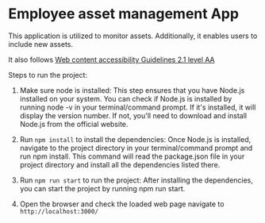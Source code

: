 # Employee asset management App

This application is utilized to monitor assets. Additionally, it enables users to include new assets.

It also follows [Web content accessibility Guidelines 2.1 level AA](https://www.w3.org/TR/WCAG21/)

Steps to run the project:

1. Make sure node is installed: This step ensures that you have Node.js installed on your system. You can check if Node.js is installed by running node -v in your terminal/command prompt. If it's installed, it will display the version number. If not, you'll need to download and install Node.js from the official website.

2. Run `npm install` to install the dependencies: Once Node.js is installed, navigate to the project directory in your terminal/command prompt and run npm install. This command will read the package.json file in your project directory and install all the dependencies listed there. 

3. Run `npm run start` to run the project: After installing the dependencies, you can start the project by running npm run start.
4. Open the browser and check the loaded web page navigate to `http://localhost:3000/`
